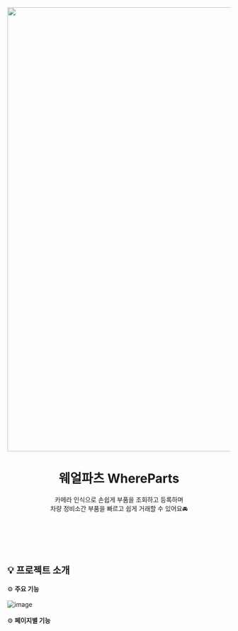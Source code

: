 <div align='center'>
<img src='' width="1000"/>
<h1>웨얼파츠 WhereParts</h1>

<p>
카메라 인식으로 손쉽게 부품을 조회하고 등록하며<br />
차량 정비소간 부품을 빠르고 쉽게 거래할 수 있어요🚘
</p>
</div>
<br/>

<br /><br />
## 💡 프로젝트 소개
⚙️ <b>주요 기능</b>
<br /><br />
![image](https://github.com/jiyumi00/WhereParts/assets/101707266/1c562f4b-5c7e-4cb9-b1e3-185a679c0ac6)
<br /><br />
⚙️ <b>페이지별 기능</b>
